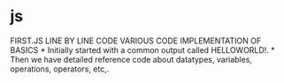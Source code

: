 # js  
FIRST.JS
    LINE BY LINE CODE VARIOUS CODE IMPLEMENTATION OF BASICS
        * Initially started with a common output called HELLOWORLD!.
        * Then we have detailed reference code about datatypes, variables, operations, operators, etc,.